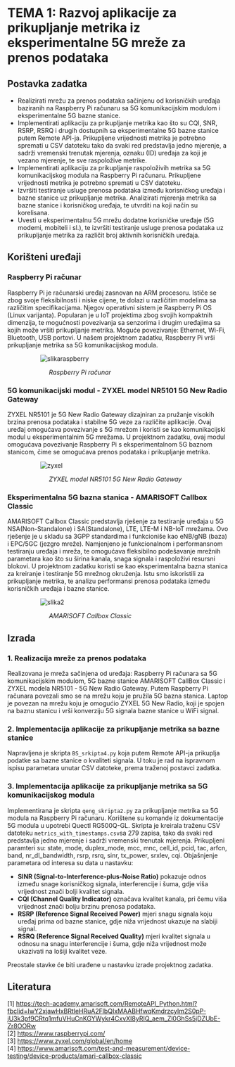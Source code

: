 # TEMA 1: Razvoj aplikacije za prikupljanje metrika iz eksperimentalne 5G mreže za prenos podataka

## Postavka zadatka

- Realizirati mrežu za prenos podataka sačinjenu od korisničkih uređaja baziranih na Raspberry Pi računaru sa 5G komunikacijskim modulom i eksperimentalne 5G bazne stanice.
- Implementirati aplikaciju za prikupljanje metrika kao što su CQI, SNR, RSRP, RSRQ i drugih dostupnih sa eksperimentalne 5G bazne stanice putem Remote API-ja. Prikupljene vrijednosti metrika je potrebno spremati u CSV datoteku tako da svaki red predstavlja jedno mjerenje, a sadrži vremenski trenutak mjerenja, oznaku (ID) uređaja za koji je vezano mjerenje, te sve raspoložive metrike.
- Implementirati aplikaciju za prikupljanje raspoloživih metrika sa 5G komunikacijskog modula na Raspberry Pi računaru. Prikupljene vrijednosti metrika je potrebno spremati u CSV datoteku.
- Izvršiti testiranje usluge prenosa podataka između korisničkog uređaja i bazne stanice uz prikupljanje metrika. Analizirati mjerenja metrika sa bazne stanice i korisničkog uređaja, te utvrditi na koji način su korelisana.
- Uvesti u eksperimentalnu 5G mrežu dodatne korisničke uređaje (5G modemi, mobiteli i sl.), te izvršiti testiranje usluge prenosa podataka uz prikupljanje metrika za različit broj aktivnih korisničkih uređaja.

## Korišteni uređaji

### Raspberry Pi računar 
Raspberry Pi je računarski uređaj zasnovan na ARM procesoru. Ističe se zbog svoje fleksibilnosti i niske cijene, te dolazi u različitim modelima sa različitim specifikacijama. Njegov operativni sistem je Raspberry Pi OS (Linux varijanta). Popularan je u IoT projektima zbog svojih kompaktnih dimenzija, te  mogućnosti povezivanja sa senzorima i drugim uređajima sa kojih može vršiti prikupljanje metrika. Moguće povezivanje: Ethernet, Wi-Fi, Bluetooth, USB portovi. U našem projektnom zadatku, Raspberry Pi vrši prikupljanje metrika sa 5G komunikacijskog modula. 

&nbsp;&nbsp;&nbsp;&nbsp;&nbsp;&nbsp;&nbsp;&nbsp;&nbsp;&nbsp;&nbsp;&nbsp;&nbsp;&nbsp;&nbsp;&nbsp;&nbsp;&nbsp;  ![slikaraspberry](https://github.com/user-attachments/assets/be98b8a0-0e01-4b05-8ac1-1d117a124796)

&nbsp;&nbsp;&nbsp;&nbsp;&nbsp;&nbsp;&nbsp;&nbsp;&nbsp;&nbsp;&nbsp;&nbsp;&nbsp;&nbsp;&nbsp;&nbsp;&nbsp;&nbsp;&nbsp;&nbsp;&nbsp;&nbsp;&nbsp;  *Raspberry Pi računar*

### 5G komunikacijski modul - ZYXEL model NR5101 5G New Radio Gateway
ZYXEL NR5101 je 5G New Radio Gateway dizajniran za pružanje visokih brzina prenosa podataka i stabilne 5G veze za različite aplikacije. Ovaj uređaj omogućava povezivanje s 5G mrežom i koristi se kao komunikacijski modul u eksperimentalnim 5G mrežama. U projektnom zadatku, ovaj modul omogućava povezivanje Raspberry Pi s eksperimentalnom 5G baznom stanicom, čime se omogućava prenos podataka i prikupljanje metrika. 

&nbsp;&nbsp;&nbsp;&nbsp;&nbsp;&nbsp;&nbsp;&nbsp;&nbsp;&nbsp;&nbsp;&nbsp;&nbsp;&nbsp;&nbsp;&nbsp;&nbsp;&nbsp;  ![zyxel](https://github.com/user-attachments/assets/9f0b6b0c-2643-4c47-a8e0-81bc7c831c0a)

&nbsp;&nbsp;&nbsp;&nbsp;&nbsp;&nbsp;&nbsp;&nbsp;&nbsp;&nbsp;&nbsp;&nbsp;&nbsp;&nbsp;&nbsp;&nbsp;&nbsp;&nbsp;&nbsp;&nbsp;&nbsp;&nbsp;&nbsp; *ZYXEL model NR5101 5G New Radio Gateway*

### Eksperimentalna 5G bazna stanica - AMARISOFT Callbox Classic
AMARISOFT Callbox Classic predstavlja rješenje za testiranje uređaja u 5G NSA(Non-Standalone) i SA(Standalone), LTE, LTE-M i NB-IoT mrežama. Ovo rješenje je u skladu sa 3GPP standardima i funkcioniše kao eNB/gNB (baza) i EPC/5GC (jezgro mreže). Namjenjeno je funkcionalnom i performansnom testiranju uređaja i mreža, te omogućava fleksibilno podešavanje mrežnih parametara kao što su širina kanala, snaga signala i raspoloživi resursni blokovi. U projektnom zadatku koristi se kao eksperimentalna bazna stanica za kreiranje i testiranje 5G mrežnog okruženja. Istu smo iskoristili za prikupljanje metrika, te analizu performansi prenosa podataka između korisničkih uređaja i bazne stanice.

&nbsp;&nbsp;&nbsp;&nbsp;&nbsp;&nbsp;&nbsp;&nbsp;&nbsp;&nbsp;&nbsp;&nbsp;&nbsp;&nbsp;&nbsp;&nbsp;&nbsp;&nbsp;  ![slika2](https://github.com/user-attachments/assets/9643a958-9e0e-4a48-a498-28197d8cc517)

&nbsp;&nbsp;&nbsp;&nbsp;&nbsp;&nbsp;&nbsp;&nbsp;&nbsp;&nbsp;&nbsp;&nbsp;&nbsp;&nbsp;&nbsp;&nbsp;&nbsp;&nbsp;&nbsp;&nbsp;&nbsp;&nbsp;&nbsp;  *AMARISOFT Callbox Classic*

## Izrada

### 1. Realizacija mreže za prenos podataka

Realizovana je mreža sačinjena od uređaja: Raspberry Pi računara sa 5G komunikacijskim modulom, 5G bazne stanice AMARISOFT CallBox Classic i ZYXEL modela NR5101 - 5G New Radio Gateway. Putem Raspberry Pi računara povezali smo se na mrežu koju je pružila 5G bazna stanica. Laptop je povezan na mrežu koju je omogućio ZYXEL 5G New Radio, koji je spojen na baznu stanicu i vrši konverziju 5G signala bazne stanice u WiFi signal.

### 2. Implementacija aplikacije za prikupljanje metrika sa bazne stanice

Napravljena je skripta `BS_srkipta4.py` koja putem Remote API-ja prikuplja podatke sa bazne stanice o kvaliteti signala. U toku je rad na ispravnom ispisu parametara unutar CSV datoteke, prema traženoj postavci zadatka.

### 3. Implementacija aplikacije za prikupljanje metrika sa 5G komunikacijskog modula

Implementirana je skripta `qeng_skripta2.py` za prikupljanje metrika sa 5G modula na Raspberry Pi računaru. Korištene su komande iz dokumentacije 5G modula u upotrebi Quectl RG500Q-GL. Skripta je kreirala traženu CSV datoteku `metrics_with_timestamps.csv`sa 279 zapisa, tako da svaki red predstavlja jedno mjerenje i sadrži vremenski trenutak mjerenja. Prikupljeni paramteri su: state, mode, duplex_mode, mcc, mnc, cell_id, pcid, tac, arfcn, band, nr_dl_bandwidth, rsrp, rsrq, sinr, tx_power, srxlev, cqi. Objašnjenje parametara od interesa su data u nastavku:

- **SINR (Signal-to-Interference-plus-Noise Ratio)** pokazuje odnos između snage korisničkog signala, interferencije i šuma, gdje viša vrijednost znači bolji kvalitet signala.
- **CQI (Channel Quality Indicator)** označava kvalitet kanala, pri čemu viša vrijednost znači bolju brzinu prenosa podataka.
- **RSRP (Reference Signal Received Power)** mjeri snagu signala koju uređaj prima od bazne stanice, gdje niža vrijednost ukazuje na slabiji signal.
- **RSRQ (Reference Signal Received Quality)** mjeri kvalitet signala u odnosu na snagu interferencije i šuma, gdje niža vrijednost može ukazivati na lošiji kvalitet veze.


Preostale stavke će biti urađene u nastavku izrade projektnog zadatka.

## Literatura

[1] https://tech-academy.amarisoft.com/RemoteAPI_Python.html?fbclid=IwY2xjawHxBRtleHRuA2FlbQIxMAABHfwqKmdrzcyIm2S0pP-jU3k3pf9CRtq1mfuVHuCnKGYWykr4CxvXI8yRIQ_aem_Zl0GhSs5jDZUbE-Zr8OORw <br>
[2] https://www.raspberrypi.com/ <br>
[3] https://www.zyxel.com/global/en/home <br>
[4] https://www.amarisoft.com/test-and-measurement/device-testing/device-products/amari-callbox-classic
